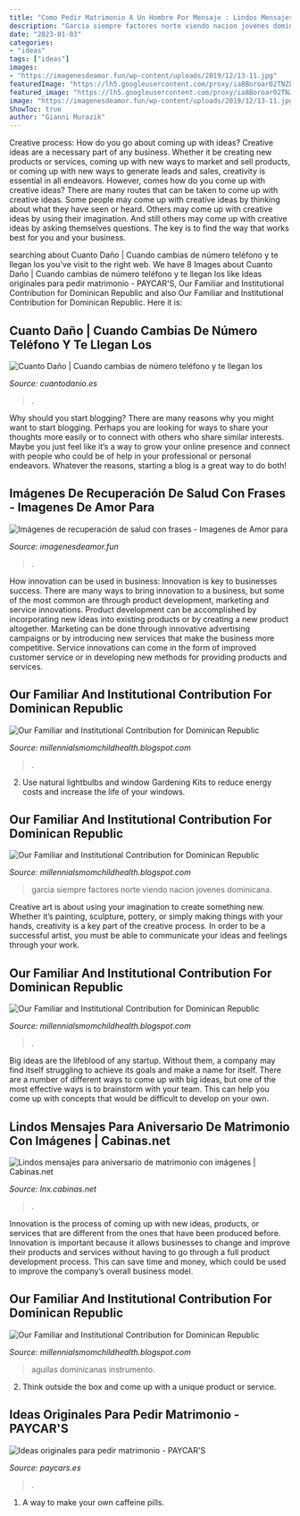 ```yaml
---
title: "Como Pedir Matrimonio A Un Hombre Por Mensaje : Lindos Mensajes Para Aniversario De Matrimonio Con Imágenes"
description: "Garcia siempre factores norte viendo nacion jovenes dominicana"
date: "2023-01-03"
categories:
- "ideas"
tags: ["ideas"]
images:
- "https://imagenesdeamor.fun/wp-content/uploads/2019/12/13-11.jpg"
featuredImage: "https://lh5.googleusercontent.com/proxy/ia8Boroar02TNZk-4ow4Dbz5M-LP2FyHVY0z2hyxJaF8rX583GpOIUC9P5HDqolokzV5kluQg2f34Yj_s0J2czZt9l0=w1200-h630-n-k-no-nu"
featured_image: "https://lh5.googleusercontent.com/proxy/ia8Boroar02TNZk-4ow4Dbz5M-LP2FyHVY0z2hyxJaF8rX583GpOIUC9P5HDqolokzV5kluQg2f34Yj_s0J2czZt9l0=w1200-h630-n-k-no-nu"
image: "https://imagenesdeamor.fun/wp-content/uploads/2019/12/13-11.jpg"
ShowToc: true
author: "Gianni Murazik"
---
```



Creative process: How do you go about coming up with ideas?
Creative ideas are a necessary part of any business. Whether it be creating new products or services, coming up with new ways to market and sell products, or coming up with new ways to generate leads and sales, creativity is essential in all endeavors. However, comes how do you come up with creative ideas? There are many routes that can be taken to come up with creative ideas. Some people may come up with creative ideas by thinking about what they have seen or heard. Others may come up with creative ideas by using their imagination. And still others may come up with creative ideas by asking themselves questions. The key is to find the way that works best for you and your business.

	

		
searching about Cuanto Daño | Cuando cambias de número teléfono y te llegan los you've visit to the right web. We have 8 Images about Cuanto Daño | Cuando cambias de número teléfono y te llegan los like Ideas originales para pedir matrimonio - PAYCAR&#039;S, Our Familiar and Institutional Contribution for Dominican Republic and also Our Familiar and Institutional Contribution for Dominican Republic. Here it is:
		
    
## Cuanto Daño | Cuando Cambias De Número Teléfono Y Te Llegan Los

<img loading=lazy src="https://www.cuantodanio.es/wp-content/uploads/2017/01/la-historia-de-el-kevin-en-whatsapp-18-1-622x553-1-4.jpg" onerror="this.onerror=null;this.src='https://tse2.mm.bing.net/th?id=OIP.eO4MgRqNF85tcH1epY1bCgHaGl&amp;pid=15.1';" alt="Cuanto Daño | Cuando cambias de número teléfono y te llegan los">

_Source: cuantodanio.es_

>. 

	

Why should you start blogging?
There are many reasons why you might want to start blogging. Perhaps you are looking for ways to share your thoughts more easily or to connect with others who share similar interests. Maybe you just feel like it’s a way to grow your online presence and connect with people who could be of help in your professional or personal endeavors. Whatever the reasons, starting a blog is a great way to do both!

    
## Imágenes De Recuperación De Salud Con Frases - Imagenes De Amor Para

<img loading=lazy src="https://imagenesdeamor.fun/wp-content/uploads/2019/12/13-11.jpg" onerror="this.onerror=null;this.src='https://tse2.mm.bing.net/th?id=OIP.JDIRPyJT2onFnxkt9YIXGAAAAA&amp;pid=15.1';" alt="Imágenes de recuperación de salud con frases - Imagenes de Amor para">

_Source: imagenesdeamor.fun_

>. 

	

How innovation can be used in business:
Innovation is key to businesses success. There are many ways to bring innovation to a business, but some of the most common are through product development, marketing and service innovations. Product development can be accomplished by incorporating new ideas into existing products or by creating a new product altogether. Marketing can be done through innovative advertising campaigns or by introducing new services that make the business more competitive. Service innovations can come in the form of improved customer service or in developing new methods for providing products and services.

    
## Our Familiar And Institutional Contribution For Dominican Republic

<img loading=lazy src="https://lh5.googleusercontent.com/proxy/ia8Boroar02TNZk-4ow4Dbz5M-LP2FyHVY0z2hyxJaF8rX583GpOIUC9P5HDqolokzV5kluQg2f34Yj_s0J2czZt9l0=w1200-h630-n-k-no-nu" onerror="this.onerror=null;this.src='https://tse3.mm.bing.net/th?id=OIP.aqZvnAnCwapH_XFCwAtwvQHaFj&amp;pid=15.1';" alt="Our Familiar and Institutional Contribution for Dominican Republic">

_Source: millennialsmomchildhealth.blogspot.com_

>. 

	

2. Use natural lightbulbs and window Gardening Kits to reduce energy costs and increase the life of your windows.

    
## Our Familiar And Institutional Contribution For Dominican Republic

<img loading=lazy src="https://lh5.googleusercontent.com/proxy/GszBbV7Wh1zE6tpSnVFKqp0wdDuIodahbO80ysXU6RI3G8-q1mlRx6Ic-DZJKmuoZPAc8LRCKNUxP3E6VH3h1aikDcM=w1200-h630-n-k-no-nu" onerror="this.onerror=null;this.src='https://tse2.mm.bing.net/th?id=OIP.ARQouFoUSUVBZysEhz6SjAHaFj&amp;pid=15.1';" alt="Our Familiar and Institutional Contribution for Dominican Republic">

_Source: millennialsmomchildhealth.blogspot.com_

>garcia siempre factores norte viendo nacion jovenes dominicana. 

	

Creative art is about using your imagination to create something new. Whether it’s painting, sculpture, pottery, or simply making things with your hands, creativity is a key part of the creative process. In order to be a successful artist, you must be able to communicate your ideas and feelings through your work.

    
## Our Familiar And Institutional Contribution For Dominican Republic

<img loading=lazy src="https://lh5.googleusercontent.com/proxy/95L_iW465EFOH14PR5QMTqna7cauFDxunG9NQBLPJaMVZQ1BUPPURtyRuBqL8TfcOypdW2qQjohDoeicECr4_2gq2ss=w1200-h630-n-k-no-nu" onerror="this.onerror=null;this.src='https://tse2.mm.bing.net/th?id=OIP.HfhkvZt_DP7plHNMnnLz_wHaFj&amp;pid=15.1';" alt="Our Familiar and Institutional Contribution for Dominican Republic">

_Source: millennialsmomchildhealth.blogspot.com_

>. 

	

Big ideas are the lifeblood of any startup. Without them, a company may find itself struggling to achieve its goals and make a name for itself. There are a number of different ways to come up with big ideas, but one of the most effective ways is to brainstorm with your team. This can help you come up with concepts that would be difficult to develop on your own.

    
## Lindos Mensajes Para Aniversario De Matrimonio Con Imágenes | Cabinas.net

<img loading=lazy src="https://lnx.cabinas.net/wp-content/uploads/2015/04/Mensajes-de-amor-por-aniversario.jpg" onerror="this.onerror=null;this.src='https://tse3.mm.bing.net/th?id=OIP.R1OMHwt9qeWaGNBi5iVnggAAAA&amp;pid=15.1';" alt="Lindos mensajes para aniversario de matrimonio con imágenes | Cabinas.net">

_Source: lnx.cabinas.net_

>. 

	

Innovation is the process of coming up with new ideas, products, or services that are different from the ones that have been produced before. Innovation is important because it allows businesses to change and improve their products and services without having to go through a full product development process. This can save time and money, which could be used to improve the company’s overall business model.

    
## Our Familiar And Institutional Contribution For Dominican Republic

<img loading=lazy src="https://lh5.googleusercontent.com/proxy/bbXclCngTqu0atuOEf7kYbFZLfxWh_agt4dbfPavA_8zz_k09TZsd8eIgbQw7mCcnMBajTGJGC_8DkV3omnMdrMGtSE=w1200-h630-n-k-no-nu" onerror="this.onerror=null;this.src='https://tse4.mm.bing.net/th?id=OIP.VnoGiJA12bvEnIgsaRulkgHaFj&amp;pid=15.1';" alt="Our Familiar and Institutional Contribution for Dominican Republic">

_Source: millennialsmomchildhealth.blogspot.com_

>aguilas dominicanas instrumento. 

	

2. Think outside the box and come up with a unique product or service.

    
## Ideas Originales Para Pedir Matrimonio - PAYCAR&#039;S

<img loading=lazy src="https://paycars.es/wp-content/uploads/2020/03/Ideas-originales-pedir-matrimonio-dos.jpg" onerror="this.onerror=null;this.src='https://tse1.mm.bing.net/th?id=OIP.JU4p-uEWy-oSkmszIsTt-wHaE6&amp;pid=15.1';" alt="Ideas originales para pedir matrimonio - PAYCAR&#039;S">

_Source: paycars.es_

>. 

	

1. A way to make your own caffeine pills.

